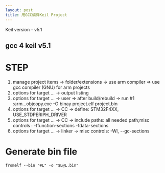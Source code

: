 ```yaml
---
layout: post
title: 用GCC编译Keil Project
---
```


Keil version - v5.1

## gcc 4 keil v5.1

STEP
===

1. manage project items -> folder/extensions -> use arm compiler => use gcc compiler (GNU) for arm projects
3. options for target ... -> output listing
2. options for target ... -> user => after build/rebuild -> run #1 :arm...objcopy.exe -O binay project.elf project.bin
4. options for target ... -> CC -> define: STM32F4XX, USE_STDPERIPH_DRIVER
5. options for target ... -> CC -> include paths: all needed path;misc controls : -ffunction-sections -fdata-sections
6. options for target ... -> linker -> misc controls: -Wl, --gc-sections

Generate bin file
===

`fromelf --bin "#L" -o "$L@L.bin"`


